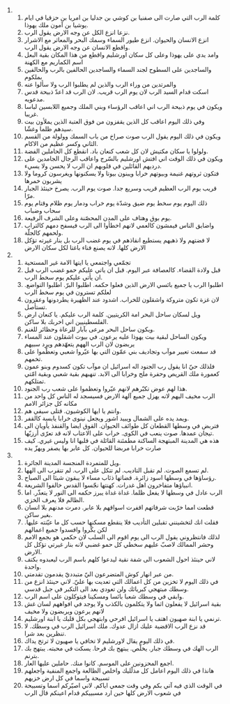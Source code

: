 <ol>
  <li>
    <ol>
      <li>كلمة الرب التي صارت الى صفنيا بن كوشي بن جدليا بن امريا بن حزقيا في ايام يوشيا بن آمون ملك يهوذا.</li>
      <li>نزعا انزع الكل عن وجه الارض يقول الرب.</li>
      <li>انزع الانسان والحيوان. انزع طيور السماء وسمك البحر والمعاثر مع الاشرار واقطع الانسان عن وجه الارض يقول الرب.</li>
      <li>وامد يدي على يهوذا وعلى كل سكان اورشليم واقطع من هذا المكان بقية البعل اسم الكماريم مع الكهنة</li>
      <li>والساجدين على السطوح لجند السماء والساجدين الحالفين بالرب والحالفين بملكوم</li>
      <li>والمرتدين من وراء الرب والذين لم يطلبوا الرب ولا سألوا عنه</li>
      <li>اسكت قدام السيد الرب لان يوم الرب قريب. لان الرب قد اعدّ ذبيحة قدس مدعويه.</li>
      <li>ويكون في يوم ذبيحة الرب اني اعاقب الرؤساء وبني الملك وجميع اللابسين لباسا غريبا.</li>
      <li>وفي ذلك اليوم اعاقب كل الذين يقفزون من فوق العتبة الذين يملأون بيت سيدهم ظلما وغشّا.</li>
      <li>ويكون في ذلك اليوم يقول الرب صوت صراخ من باب السمك وولولة من القسم الثاني وكسر عظيم من الاكام.</li>
      <li>ولولوا يا سكان مكتيش لان كل شعب كنعان باد. انقطع كل الحاملين الفضة.</li>
      <li>ويكون في ذلك الوقت اني افتش اورشليم بالسّرج واعاقب الرجال الجامدين على درديهم القائلين في قلوبهم ان الرب لا يحسن ولا يسيء.</li>
      <li>فتكون ثروتهم غنيمة وبيوتهم خرابا ويبنون بيوتا ولا يسكنونها ويغرسون كروما ولا يشربون خمرها</li>
      <li>قريب يوم الرب العظيم قريب وسريع جدا. صوت يوم الرب. يصرخ حينئذ الجبار مرّا.</li>
      <li>ذلك اليوم يوم سخط يوم ضيق وشدّة يوم خراب ودمار يوم ظلام وقتام يوم سحاب وضباب</li>
      <li>يوم بوق وهتاف على المدن المحصّنة وعلى الشرف الرفيعة.</li>
      <li>واضايق الناس فيمشون كالعمي لانهم اخطأوا الى الرب فيسفح دمهم كالتراب ولحمهم كالجلّة.</li>
      <li>لا فضتهم ولا ذهبهم يستطيع انقاذهم في يوم غضب الرب بل بنار غيرته تؤكل الارض كلها. لانه يصنع فناء باغتا لكل سكان الارض</li>
    </ol>
  </li>
  <li>
    <ol>
      <li>تجمّعي واجتمعي يا ايتها الامة غير المستحية</li>
      <li>قبل ولادة القضاء. كالعصافة عبر اليوم. قبل ان ياتي عليكم حمو غضب الرب قبل ان يأتي عليكم يوم سخط الرب.</li>
      <li>اطلبوا الرب يا جميع بائسي الارض الذين فعلوا حكمه. اطلبوا البرّ. اطلبوا التواضع. لعلكم تسترون في يوم سخط الرب</li>
      <li>لان غزة تكون متروكة واشقلون للخراب. اشدود عند الظهيرة يطردونها وعقرون تستأصل.</li>
      <li>ويل لسكان ساحل البحر امة الكريتيين. كلمة الرب عليكم. يا كنعان ارض الفلسطينيين اني اخربك بلا ساكن.</li>
      <li>ويكون ساحل البحر مرعى بآبار للرعاة وحظائر للغنم.</li>
      <li>ويكون الساحل لبقية بيت يهوذا عليه يرعون. في بيوت اشقلون عند المساء يربضون لان الرب الههم يتعهّدهم ويرد سبيهم</li>
      <li>قد سمعت تعيير موآب وتجاديف بني عمّون التي بها عيّروا شعبي وتعظّموا على تخمهم.</li>
      <li>فلذلك حيّ انا يقول رب الجنود اله اسرائيل ان موآب تكون كسدوم وبنو عمون كعمورة ملك القريص وحفرة ملح وخرابا الى الابد. تنهبهم بقية شعبي وبقية امّتي تمتلكهم.</li>
      <li>هذا لهم عوض تكبّرهم لانهم عيّروا وتعظموا على شعب رب الجنود.</li>
      <li>الرب مخيف اليهم لانه يهزل جميع آلهة الارض فسيسجد له الناس كل واحد من مكانه كل جزائر الامم</li>
      <li>وانتم يا ايها الكوشيون. قتلى سيفي هم.</li>
      <li>ويمد يده على الشمال ويبيد اشور ويجعل نينوى خرابا يابسة كالقفر.</li>
      <li>فتربض في وسطها القطعان كل طوائف الحيوان. القوق ايضا والقنفذ يأويان الى تيجان عمدها. صوت ينعب في الكوى. خراب على الاعتاب لانه قد تعرّى أرزيّها.</li>
      <li>هذه هي المدينة المبتهجة الساكنة مطمئنة القائلة في قلبها انا وليس غيري. كيف صارت خرابا مربضا للحيوان. كل عابر بها يصفر ويهزّ يده</li>
    </ol>
  </li>
  <li>
    <ol>
      <li>ويل للمتمردة المنجسة المدينة الجائرة.</li>
      <li>لم تسمع الصوت. لم تقبل التاديب. لم تتكل على الرب. لم تتقرب الى الهها.</li>
      <li>رؤساؤها في وسطها اسود زائرة. قضاتها ذئاب مساء لا يبقون شيئا الى الصباح.</li>
      <li>انبياؤها متفاخرون اهل غدرات. كهنتها نجّسوا القدس خالفوا الشريعة.</li>
      <li>الرب عادل في وسطها لا يفعل ظلما. غداة غداة يبرز حكمه الى النور لا يتعذّر. اما الظالم فلا يعرف الخزي.</li>
      <li>قطعت امما خرّبت شرفاتهم اقفرت اسواقهم بلا عابر. دمرت مدنهم بلا انسان بغير ساكن.</li>
      <li>فقلت انك لتخشينني تقبلين التأديب فلا ينقطع مسكنها حسب كل ما عيّنته عليها. لكن بكّروا وافسدوا جميع اعمالهم</li>
      <li>لذلك فانتظروني يقول الرب الى يوم اقوم الى السلب لان حكمي هو بجمع الامم وحشر الممالك لاصبّ عليهم سخطي كل حمو غضبي لانه بنار غيرتي تؤكل كل الارض.</li>
      <li>لاني حينئذ احول الشعوب الى شفة نقية ليدعوا كلهم باسم الرب ليعبدوه بكتف واحدة.</li>
      <li>من عبر انهار كوش المتضرعون اليّ متبدديّ يقدمون تقدمتي.</li>
      <li>في ذلك اليوم لا تخزين من كل اعمالك التي تعديت بها عليّ. لاني حينئذ انزع من وسطك مبتهجي كبريائك ولن تعودي بعد الى التكبر في جبل قدسي.</li>
      <li>وابقي في وسطك شعبا بائسا ومسكينا فيتوكلون على اسم الرب.</li>
      <li>بقية اسرائيل لا يفعلون اثما ولا يتكلمون بالكذب ولا يوجد في افواههم لسان غش لانهم يرعون ويربضون ولا مخيف</li>
      <li>ترنمي يا ابنة صهيون اهتف يا اسرائيل افرحي وابتهجي بكل قلبك يا ابنة اورشليم.</li>
      <li>قد نزع الرب الاقضية عليك ازال عدوك. ملك اسرائيل الرب في وسطك. لا تنظرين بعد شرا.</li>
      <li>في ذلك اليوم يقال لاورشليم لا تخافي يا صهيون لا ترتخ يداك.</li>
      <li>الرب الهك في وسطك جبار. يخلّص. يبتهج بك فرحا. يسكت في محبته. يبتهج بك بترنم.</li>
      <li>اجمع المحزونين على الموسم. كانوا منك. حاملين عليها العار.</li>
      <li>هانذا في ذلك اليوم اعامل كل مذلّليك واخلص الظالعة واجمع المنفية واجعلهم تسبيحة واسما في كل ارض خزيهم</li>
      <li>في الوقت الذي فيه آتي بكم وفي وقت جمعي اياكم. لاني اصيّركم اسما وتسبيحة في شعوب الارض كلها حين ارد مسبييكم قدام اعينكم قال الرب</li>
    </ol>
  </li>
</ol>
